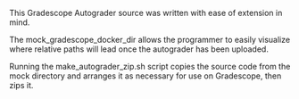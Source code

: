 This Gradescope Autograder source was written with ease of extension in mind.

The mock_gradescope_docker_dir allows the programmer to easily visualize where relative paths will lead once the autograder has been uploaded.

Running the make_autograder_zip.sh script copies the source code from the mock directory and arranges it as necessary for use on Gradescope, then zips it.
